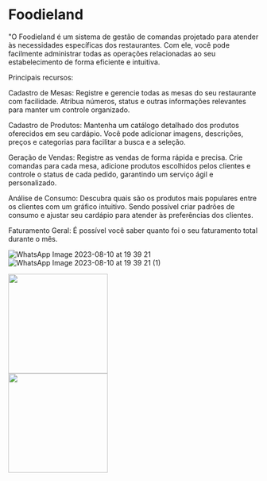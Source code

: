 # Foodieland
"O Foodieland é um sistema de gestão de comandas projetado para atender às necessidades específicas dos restaurantes. Com ele, você pode facilmente administrar todas as operações relacionadas ao seu estabelecimento de forma eficiente e intuitiva.

Principais recursos:

Cadastro de Mesas: Registre e gerencie todas as mesas do seu restaurante com facilidade. Atribua números, status e outras informações relevantes para manter um controle organizado.

Cadastro de Produtos: Mantenha um catálogo detalhado dos produtos oferecidos em seu cardápio. Você pode adicionar imagens, descrições, preços e categorias para facilitar a busca e a seleção.

Geração de Vendas: Registre as vendas de forma rápida e precisa. Crie comandas para cada mesa, adicione produtos escolhidos pelos clientes e controle o status de cada pedido, garantindo um serviço ágil e personalizado.

Análise de Consumo: Descubra quais são os produtos mais populares entre os clientes com um gráfico intuitivo. Sendo possível criar padrões de consumo e ajustar seu cardápio para atender às preferências dos clientes.

Faturamento Geral: É possível você saber quanto foi o seu faturamento total durante o mês.

![WhatsApp Image 2023-08-10 at 19 39 21](https://github.com/Marcielen/-food-app/assets/80776887/fa6702fe-4208-49c8-8b48-afd041e33074)
![WhatsApp Image 2023-08-10 at 19 39 21 (1)](https://github.com/Marcielen/-food-app/assets/80776887/0aa6a731-f1c8-428d-ba33-8558cb8f211b)
<div align="left">
<img src="https://github.com/Marcielen/-food-app/assets/80776887/fa6702fe-4208-49c8-8b48-afd041e33074" width="200px" />
</div>
<div align="left">
<img src="https://github.com/Marcielen/-food-app/assets/80776887/0aa6a731-f1c8-428d-ba33-8558cb8f211b" width="200px" />
</div>

